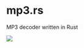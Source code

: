 mp3.rs
======

MP3 decoder written in Rust

![](https://cloud.githubusercontent.com/assets/2622601/4173589/e227e858-355d-11e4-8514-a78789aa5603.gif)
